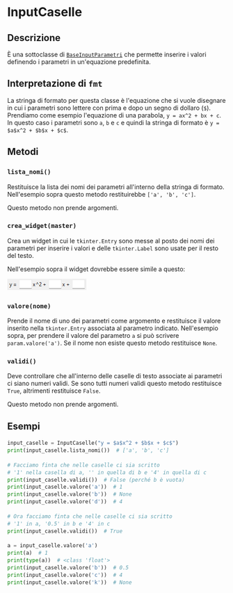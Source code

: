 # InputCaselle

## Descrizione

È una sottoclasse di [`BaseInputParametri`](BaseInputParametri.md) che permette inserire i valori
definendo i parametri in un'equazione predefinita.

## Interpretazione di `fmt`

La stringa di formato per questa classe è l'equazione che si vuole disegnare in
cui i parametri sono lettere con prima e dopo un segno di dollaro (`$`).
Prendiamo come esempio l'equazione di una parabola, `y = ax^2 + bx + c`. In
questo caso i parametri sono `a`, `b` e `c` e quindi la stringa di formato è
`y = $a$x^2 + $b$x + $c$`.

## Metodi

### `lista_nomi()`

Restituisce la lista dei nomi dei parametri all'interno della stringa di
formato. Nell'esempio sopra questo metodo restituirebbe `['a', 'b', 'c']`.

Questo metodo non prende argomenti.

### `crea_widget(master)`

Crea un widget in cui le `tkinter.Entry` sono messe al posto dei nomi dei
parametri per inserire i valori e delle `tkinter.Label` sono usate per il resto
del testo.

Nell'esempio sopra il widget dovrebbe essere simile a questo:

![Esempio input caselle](https://raw.githubusercontent.com/Classe-4CA-DucaDegliAbruzzi/CalcolatriceGrafica/main/media/esempio_input_caselle.png)

### `valore(nome)`

Prende il nome di uno dei parametri come argomento e restituisce il valore
inserito nella `tkinter.Entry` associata al parametro indicato. Nell'esempio
sopra, per prendere il valore del parametro `a` si può scrivere
`param.valore('a')`. Se il nome non esiste questo metodo restituisce `None`.

### `validi()`

Deve controllare che all'interno delle caselle di testo associate ai parametri
ci siano numeri validi. Se sono tutti numeri validi questo metodo restituisce
`True`, altrimenti restituisce `False`.

Questo metodo non prende argomenti.

## Esempi

```python
input_caselle = InputCaselle("y = $a$x^2 + $b$x + $c$")
print(input_caselle.lista_nomi())  # ['a', 'b', 'c']

# Facciamo finta che nelle caselle ci sia scritto
# '1' nella casella di a, '' in quella di b e '4' in quella di c
print(input_caselle.validi())  # False (perché b è vuota)
print(input_caselle.valore('a'))  # 1
print(input_caselle.valore('b'))  # None
print(input_caselle.valore('d'))  # 4

# Ora facciamo finta che nelle caselle ci sia scritto
# '1' in a, '0.5' in b e '4' in c
print(input_caselle.validi())  # True

a = input_caselle.valore('a')
print(a)  # 1
print(type(a))  # <class 'float'>
print(input_caselle.valore('b'))  # 0.5
print(input_caselle.valore('c'))  # 4
print(input_caselle.valore('k'))  # None
```
